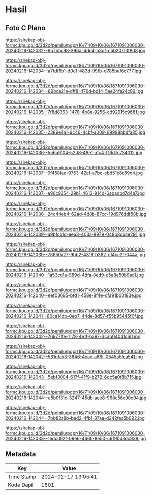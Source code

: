 # Hasil

## Foto C Plano

https://sirekap-obj-formc.kpu.go.id/3d2d/pemilu/pdpr/16/71/09/10/06/1671091006030-20240216-142032--9b7bbc98-396a-4dd4-b3df-c5b20713f8d8.jpg

https://sirekap-obj-formc.kpu.go.id/3d2d/pemilu/pdpr/16/71/09/10/06/1671091006030-20240216-142034--a7fdf6b1-d0e1-483d-99fb-d785baf6c777.jpg

https://sirekap-obj-formc.kpu.go.id/3d2d/pemilu/pdpr/16/71/09/10/06/1671091006030-20240216-142034--89bce21a-dff8-476d-bd14-5ae24fe24c89.jpg

https://sirekap-obj-formc.kpu.go.id/3d2d/pemilu/pdpr/16/71/09/10/06/1671091006030-20240216-142035--7f8d8363-1478-4b8e-9256-cd92915c9681.jpg

https://sirekap-obj-formc.kpu.go.id/3d2d/pemilu/pdpr/16/71/09/10/06/1671091006030-20240216-142035--2389e4a1-9c46-4cbf-a009-69998bbdfa85.jpg

https://sirekap-obj-formc.kpu.go.id/3d2d/pemilu/pdpr/16/71/09/10/06/1671091006030-20240216-142036--556a9104-52d8-48e1-a1c4-f16d7c734012.jpg

https://sirekap-obj-formc.kpu.go.id/3d2d/pemilu/pdpr/16/71/09/10/06/1671091006030-20240216-142037--0f458fae-9753-42ef-a7bc-ebd51e8c89c4.jpg

https://sirekap-obj-formc.kpu.go.id/3d2d/pemilu/pdpr/16/71/09/10/06/1671091006030-20240216-142037--e96c9354-29b1-4613-914d-6abadbd7d4a7.jpg

https://sirekap-obj-formc.kpu.go.id/3d2d/pemilu/pdpr/16/71/09/10/06/1671091006030-20240216-142038--24c44eb4-62ad-4d8b-87cc-19d976ddf58b.jpg

https://sirekap-obj-formc.kpu.go.id/3d2d/pemilu/pdpr/16/71/09/10/06/1671091006030-20240216-142039--a9bfcb1d-eea3-403a-8979-048b8dbae291.jpg

https://sirekap-obj-formc.kpu.go.id/3d2d/pemilu/pdpr/16/71/09/10/06/1671091006030-20240216-142039--78650a27-9bb2-4316-b362-ef4cc2f7044a.jpg

https://sirekap-obj-formc.kpu.go.id/3d2d/pemilu/pdpr/16/71/09/10/06/1671091006030-20240216-142040--1a53cd1a-989d-4dfa-8ed9-c5a8e50b9ac1.jpg

https://sirekap-obj-formc.kpu.go.id/3d2d/pemilu/pdpr/16/71/09/10/06/1671091006030-20240216-142040--eef03695-bfd1-458e-8f4e-cfa91b00183e.jpg

https://sirekap-obj-formc.kpu.go.id/3d2d/pemilu/pdpr/16/71/09/10/06/1671091006030-20240216-142041--80ca14db-0eb7-44de-8d57-f55b95445f0f.jpg

https://sirekap-obj-formc.kpu.go.id/3d2d/pemilu/pdpr/16/71/09/10/06/1671091006030-20240216-142042--76977ffe-1178-4e1f-b397-3cab04041c60.jpg

https://sirekap-obj-formc.kpu.go.id/3d2d/pemilu/pdpr/16/71/09/10/06/1671091006030-20240216-142042--531dfab3-3646-4cae-a86f-0545a5fca541.jpg

https://sirekap-obj-formc.kpu.go.id/3d2d/pemilu/pdpr/16/71/09/10/06/1671091006030-20240216-142043--5ebf3004-617f-41f9-b272-6dc5a0f8b715.jpg

https://sirekap-obj-formc.kpu.go.id/3d2d/pemilu/pdpr/16/71/09/10/06/1671091006030-20240216-142044--e5b0f31c-3247-45db-aee8-968c56e90c94.jpg

https://sirekap-obj-formc.kpu.go.id/3d2d/pemilu/pdpr/16/71/09/10/06/1671091006030-20240216-142044--7bb82a8b-bed2-4fb1-87aa-d242fea5b992.jpg

https://sirekap-obj-formc.kpu.go.id/3d2d/pemilu/pdpr/16/71/09/10/06/1671091006030-20240216-142033--1edc092f-09e6-4660-8e50-c9f90d3dc938.jpg


## Metadata

| Key        | Value               |
| ---------- | ------------------- |
| Time Stamp | 2024-02-17 13:05:41 |
| Kode Dapil | 1601                |



